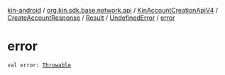 [kin-android](../../../../../index.md) / [org.kin.sdk.base.network.api](../../../../index.md) / [KinAccountCreationApiV4](../../../index.md) / [CreateAccountResponse](../../index.md) / [Result](../index.md) / [UndefinedError](index.md) / [error](./error.md)

# error

`val error: `[`Throwable`](https://kotlinlang.org/api/latest/jvm/stdlib/kotlin/-throwable/index.html)
